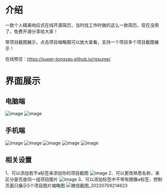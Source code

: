 # 介绍

一款个人精美响应式在线开源简历，当时找工作时做的这么一款简历，现在没用了，免费开源分享给大家！

带项目截图展示，点击项目缩略图可以放大查看，支持一个项目多个项目截图展示！

在线预览：https://super-tongyao.github.io/resume/

# 界面展示
## 电脑端
![image](https://user-images.githubusercontent.com/58587822/178109287-7f27f1b0-6eff-4c7c-8e1c-b7e74c02f4bf.png)
![image](https://user-images.githubusercontent.com/58587822/178109283-32f430fa-2d2b-431a-88cf-ada5e631f149.png)
## 手机端
![image](https://user-images.githubusercontent.com/58587822/178109302-f1f90ebe-1879-47a2-bc2d-ea589416bff8.png)
![image](https://user-images.githubusercontent.com/58587822/178109305-0dea646a-d2eb-4399-ae3c-5ee34bdc03ec.png)
![image](https://user-images.githubusercontent.com/58587822/178109298-4b88c4ac-3974-4b22-9d87-06ed7925238b.png)
![image](https://user-images.githubusercontent.com/58587822/178109310-de314f77-138e-490a-a160-54bf89326d0e.png)
![image](https://user-images.githubusercontent.com/58587822/178109315-b48d175b-5a2e-4860-97f5-e886681dddd4.png)
## 相关设置
1、可以添加若干a标签来添加你的项目截图
![image](https://user-images.githubusercontent.com/58587822/178109328-84d40b0f-de74-4658-9100-7fa8c760b097.png)
2、可以更改熟悉名称，来区分是否是同一组项目图片
![image](https://user-images.githubusercontent.com/58587822/178109347-1d609c06-c103-43a1-acdb-71721927e7c2.png)
3、可以添加标签中不带有图像a标签，控制页面只展示5个项目图片缩略图
![微信截图_20220709214623](https://user-images.githubusercontent.com/58587822/178109361-dab64af7-ddf3-4407-acd8-3549cec73022.png)
